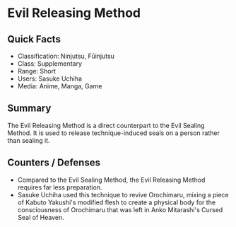 # Evil Releasing Method

## Quick Facts
- Classification: Ninjutsu, Fūinjutsu
- Class: Supplementary
- Range: Short
- Users: Sasuke Uchiha
- Media: Anime, Manga, Game

## Summary
The Evil Releasing Method is a direct counterpart to the Evil Sealing Method. It is used to release technique-induced seals on a person rather than sealing it.

## Counters / Defenses
- Compared to the Evil Sealing Method, the Evil Releasing Method requires far less preparation.
- Sasuke Uchiha used this technique to revive Orochimaru, mixing a piece of Kabuto Yakushi's modified flesh to create a physical body for the consciousness of Orochimaru that was left in Anko Mitarashi's Cursed Seal of Heaven.
